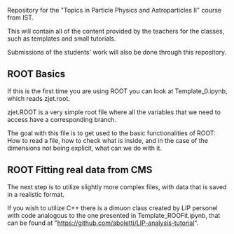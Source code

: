 Repository for the "Topics in Particle Physics and Astroparticles II" course from IST.

This will contain all of the content provided by the teachers for the classes, such as templates and small tutorials.

Submissions of the students' work will also be done through this repository.

## ROOT Basics

If this is the first time you are using ROOT you can look at Template_0.ipynb, which reads zjet.root.

zjet.ROOT is a very simple root file where all the variables that we need to access have a corresponding branch.

The goal with this file is to get used to the basic functionalities of ROOT: How to read a file, how to check what is inside, and in the case of the dimensions not being explicit, what can we do with it.


## ROOT Fitting real data from CMS

The next step is to utilize slightly more complex files, with data that is saved in a realistic format.




If you wish to utilize C++ there is a dimuon class created by LIP personel with code analogous to the one presented in Template_ROOFit.ipynb, that can be found at "https://github.com/aboletti/LIP-analysis-tutorial".
